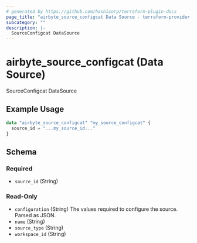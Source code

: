 ```yaml
---
# generated by https://github.com/hashicorp/terraform-plugin-docs
page_title: "airbyte_source_configcat Data Source - terraform-provider-airbyte"
subcategory: ""
description: |-
  SourceConfigcat DataSource
---
```


# airbyte_source_configcat (Data Source)

SourceConfigcat DataSource

## Example Usage

```terraform
data "airbyte_source_configcat" "my_source_configcat" {
  source_id = "...my_source_id..."
}
```

<!-- schema generated by tfplugindocs -->
## Schema

### Required

- `source_id` (String)

### Read-Only

- `configuration` (String) The values required to configure the source. Parsed as JSON.
- `name` (String)
- `source_type` (String)
- `workspace_id` (String)
